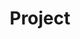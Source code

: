 ---
layout: post
title: Project
description: a project that redirects to another website
img:
redirect: https://melorrecords.bandcamp.com/album/empty-gestures-vol-3-a-collection-of-friction
---